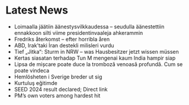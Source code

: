 # Latest News
-  Loimaalla jäätiin äänestysvilkkaudessa – seudulla äänestettiin ennakkoon silti viime presidentinvaaleja ahkerammin
-  Fredriks återkomst – efter horribla åren
-  ABD, Irak'taki İran destekli milisleri vurdu
-  Tief „Jitka“: Sturm in NRW – was Hausbesitzer jetzt wissen müssen
-  Kertas siasatan terhadap Tun M mengenai kaum India hampir siap
-  Lipsa de mișcare poate duce la tromboză venoasă profundă. Cum se poate vindeca
-  Hemlösheten i Sverige breder ut sig
-  Kurtuluş eğitimde
-  SEED 2024 result declared; Direct link
-  PM’s own voters among hardest hit
